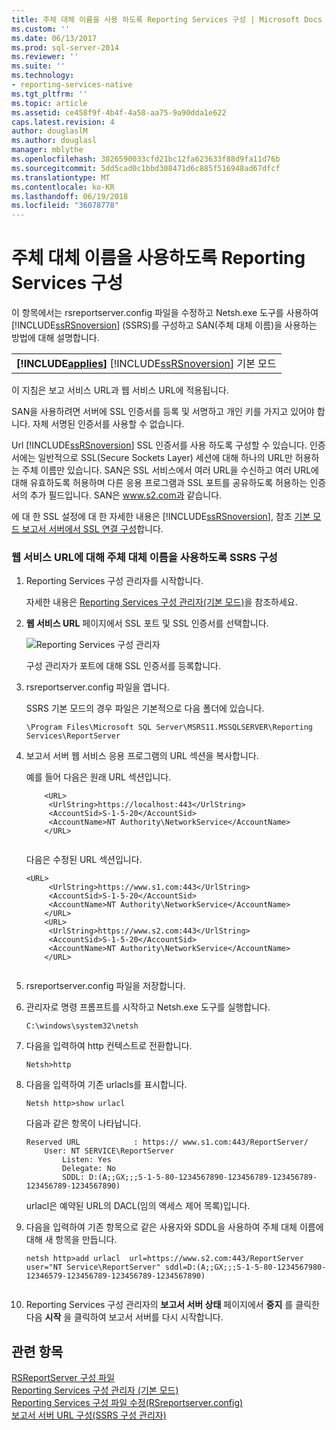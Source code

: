 ```yaml
---
title: 주체 대체 이름을 사용 하도록 Reporting Services 구성 | Microsoft Docs
ms.custom: ''
ms.date: 06/13/2017
ms.prod: sql-server-2014
ms.reviewer: ''
ms.suite: ''
ms.technology:
- reporting-services-native
ms.tgt_pltfrm: ''
ms.topic: article
ms.assetid: ce458f9f-4b4f-4a58-aa75-9a90dda1e622
caps.latest.revision: 4
author: douglaslM
ms.author: douglasl
manager: mblythe
ms.openlocfilehash: 3826590033cfd21bc12fa623633f88d9fa11d76b
ms.sourcegitcommit: 5dd5cad0c1bbd308471d6c885f516948ad67dfcf
ms.translationtype: MT
ms.contentlocale: ko-KR
ms.lasthandoff: 06/19/2018
ms.locfileid: "36078778"
---
```

# <a name="configure-reporting-services-to-use-a-subject-alternative-name"></a>주체 대체 이름을 사용하도록 Reporting Services 구성
  이 항목에서는 rsreportserver.config 파일을 수정하고 Netsh.exe 도구를 사용하여 [!INCLUDE[ssRSnoversion](../includes/ssrsnoversion-md.md)] (SSRS)를 구성하고 SAN(주체 대체 이름)을 사용하는 방법에 대해 설명합니다.  
  
||  
|-|  
|**[!INCLUDE[applies](../includes/applies-md.md)]**  [!INCLUDE[ssRSnoversion](../includes/ssrsnoversion-md.md)] 기본 모드|  
  
 이 지침은 보고 서비스 URL과 웹 서비스 URL에 적용됩니다.  
  
 SAN을 사용하려면 서버에 SSL 인증서를 등록 및 서명하고 개인 키를 가지고 있어야 합니다. 자체 서명된 인증서를 사용할 수 없습니다.  
  
 Url [!INCLUDE[ssRSnoversion](../includes/ssrsnoversion-md.md)] SSL 인증서를 사용 하도록 구성할 수 있습니다. 인증서에는 일반적으로 SSL(Secure Sockets Layer) 세션에 대해 하나의 URL만 허용하는 주체 이름만 있습니다. SAN은 SSL 서비스에서 여러 URL을 수신하고 여러 URL에 대해 유효하도록 허용하며 다른 응용 프로그램과 SSL 포트를 공유하도록 허용하는 인증서의 추가 필드입니다. SAN은 www.s2.com과 같습니다.  
  
 에 대 한 SSL 설정에 대 한 자세한 내용은 [!INCLUDE[ssRSnoversion](../includes/ssrsnoversion-md.md)], 참조 [기본 모드 보고서 서버에서 SSL 연결 구성](security/configure-ssl-connections-on-a-native-mode-report-server.md)합니다.  
  
### <a name="configure-ssrs-to-use-a-subject-alternative-name-for-web-service-url"></a>웹 서비스 URL에 대해 주체 대체 이름을 사용하도록 SSRS 구성  
  
1.  Reporting Services 구성 관리자를 시작합니다.  
  
     자세한 내용은 [Reporting Services 구성 관리자&#40;기본 모드&#41;](../sql-server/install/reporting-services-configuration-manager-native-mode.md)을 참조하세요.  
  
2.  **웹 서비스 URL** 페이지에서 SSL 포트 및 SSL 인증서를 선택합니다.  
  
     ![Reporting Services 구성 관리자](media/reportingservices-configurationmanager.png "Reporting Services 구성 관리자")  
  
     구성 관리자가 포트에 대해 SSL 인증서를 등록합니다.  
  
3.  rsreportserver.config 파일을 엽니다.  
  
     SSRS 기본 모드의 경우 파일은 기본적으로 다음 폴더에 있습니다.  
  
    ```  
    \Program Files\Microsoft SQL Server\MSRS11.MSSQLSERVER\Reporting Services\ReportServer  
    ```  
  
4.  보고서 서버 웹 서비스 응용 프로그램의 URL 섹션을 복사합니다.  
  
     예를 들어 다음은 원래 URL 섹션입니다.  
  
    ```  
        <URL>  
         <UrlString>https://localhost:443</UrlString>  
         <AccountSid>S-1-5-20</AccountSid>  
         <AccountName>NT Authority\NetworkService</AccountName>  
        </URL>  
  
    ```  
  
     다음은 수정된 URL 섹션입니다.  
  
    ```  
    <URL>  
         <UrlString>https://www.s1.com:443</UrlString>  
         <AccountSid>S-1-5-20</AccountSid>  
         <AccountName>NT Authority\NetworkService</AccountName>  
        </URL>  
        <URL>  
         <UrlString>https://www.s2.com:443</UrlString>  
         <AccountSid>S-1-5-20</AccountSid>  
         <AccountName>NT Authority\NetworkService</AccountName>  
        </URL>  
  
    ```  
  
5.  rsreportserver.config 파일을 저장합니다.  
  
6.  관리자로 명령 프롬프트를 시작하고 Netsh.exe 도구를 실행합니다.  
  
    ```  
    C:\windows\system32\netsh  
    ```  
  
7.  다음을 입력하여 http 컨텍스트로 전환합니다.  
  
    ```  
    Netsh>http  
    ```  
  
8.  다음을 입력하여 기존 urlacls를 표시합니다.  
  
    ```  
    Netsh http>show urlacl  
    ```  
  
     다음과 같은 항목이 나타납니다.  
  
    ```  
    Reserved URL            : https:// www.s1.com:443/ReportServer/  
        User: NT SERVICE\ReportServer  
            Listen: Yes  
            Delegate: No  
            SDDL: D:(A;;GX;;;S-1-5-80-1234567890-123456789-123456789-123456789-1234567890)  
    ```  
  
     urlacl은 예약된 URL의 DACL(임의 액세스 제어 목록)입니다.  
  
9. 다음을 입력하여 기존 항목으로 같은 사용자와 SDDL을 사용하여 주체 대체 이름에 대해 새 항목을 만듭니다.  
  
    ```  
    netsh http>add urlacl  url=https://www.s2.com:443/ReportServer    
    user="NT Service\ReportServer" sddl=D:(A;;GX;;;S-1-5-80-1234567980-12346579-123456789-123456789-1234567890)  
  
    ```  
  
10. Reporting Services 구성 관리자의 **보고서 서버 상태** 페이지에서 **중지** 를 클릭한 다음 **시작** 을 클릭하여 보고서 서버를 다시 시작합니다.  
  
## <a name="see-also"></a>관련 항목  
 [RSReportServer 구성 파일](report-server/rsreportserver-config-configuration-file.md)   
 [Reporting Services 구성 관리자 &#40;기본 모드&#41;](../sql-server/install/reporting-services-configuration-manager-native-mode.md)   
 [Reporting Services 구성 파일 수정&#40;RSreportserver.config&#41;](report-server/modify-a-reporting-services-configuration-file-rsreportserver-config.md)   
 [보고서 서버 URL 구성&#40;SSRS 구성 관리자&#41;](install-windows/configure-report-server-urls-ssrs-configuration-manager.md)  
  
  